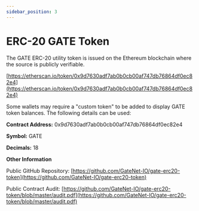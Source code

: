 ```yaml
---
sidebar_position: 3
---
```


# ERC-20 GATE Token
The GATE ERC-20 utility token is issued on the Ethereum blockchain where the source is publicly verifiable.

[https://etherscan.io/token/0x9d7630adf7ab0b0cb00af747db76864df0ec82e4](https://etherscan.io/token/0x9d7630adf7ab0b0cb00af747db76864df0ec82e4)

Some wallets may require a &quot;custom token&quot; to be added to display GATE token balances. The following details can be used:

**Contract Address:** 0x9d7630adf7ab0b0cb00af747db76864df0ec82e4

**Symbol:** GATE

**Decimals:** 18

**Other Information**

Public GitHub Repository: [https://github.com/GateNet-IO/gate-erc20-token](https://github.com/GateNet-IO/gate-erc20-token)

Public Contract Audit: [https://github.com/GateNet-IO/gate-erc20-token/blob/master/audit.pdf](https://github.com/GateNet-IO/gate-erc20-token/blob/master/audit.pdf)
